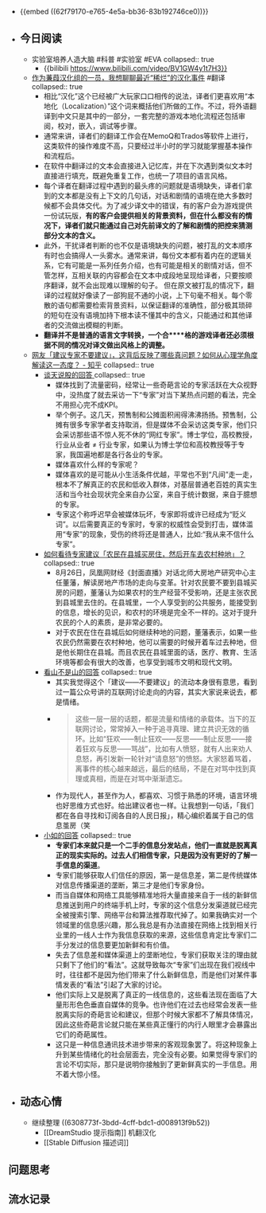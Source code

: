 - {{embed ((62f79170-e765-4e5a-bb36-83b192746ce0))}}
- ## 今日阅读
	- 实验室培养人造大脑 #科普 #实验室 #EVA
	  collapsed:: true
		- {{bilibili https://www.bilibili.com/video/BV1GW4y1t7H3}}
	- [作为蒹葭汉化组的一员，我想聊聊最近“稀烂”的汉化事件](https://mp.weixin.qq.com/s/Cytbzmc-5ifMQxuGywegkw) #翻译
	  collapsed:: true
		- 相比“汉化”这个已经被广大玩家口口相传的说法，译者们更喜欢用“本地化（Localization）”这个词来概括他们所做的工作。不过，将外语翻译到中文只是其中的一部分，一套完整的游戏本地化流程还包括审阅，校对，嵌入，调试等步骤。
		- 通常来讲，译者们的翻译工作会在MemoQ和Trados等软件上进行，这类软件的操作难度不高，只要经过半小时的学习就能掌握基本操作和流程后。
		- 在软件中翻译过的文本会直接进入记忆库，并在下次遇到类似文本时直接进行填充，既避免重复工作，也统一了项目的语言风格。
		- 每个译者在翻译过程中遇到的最头疼的问题就是语境缺失，译者们拿到的文本都是没有上下文的几句话，对话和剧情的语境在绝大多数时候都不会具体交代。为了减少译文中的错误，有的客户会为游戏提供一份试玩版，**有的客户会提供相关的背景资料，但在什么都没有的情况下，译者们就只能通过自己对先前译文的了解和剧情的把控来猜测部分文本的含义。**
		- 此外，干扰译者判断的也不仅是语境缺失的问题，被打乱的文本顺序有时也会搞得人一头雾水。通常来讲，每份文本都有着内在的逻辑关系，它有可能是一系列任务介绍，也有可能是相关的剧情对话，但不管怎样，互相关联的内容都会在文本中成段地呈现给译者，只要按顺序翻译，就不会出现难以理解的句子。
		  但在原文被打乱的情况下，翻译的过程就好像读了一部狗屁不通的小说，上下句毫不相关。每个零散的语句都需要检索背景资料，以保证翻译的准确性，部分极其琐碎的短句在没有语境加持下根本读不懂其中的含义，只能通过和其他译者的交流做出模糊的判断。
		- **翻译并不是普通的语言文字转换，一个合****格的游戏译者还必须根据不同的情况对译文做出风格上的调整。**
	- [网友「建议专家不要建议」，这背后反映了哪些真问题？如何从心理学角度解读这一态度？ - 知乎](https://www.zhihu.com/question/550261770)
	  collapsed:: true
		- [谈天说股的回答 ](https://www.zhihu.com/question/550261770/answer/2648006816)
		  collapsed:: true
			- 媒体找到了流量密码，经常让一些奇葩言论的专家活跃在大众视野中，没热度了就去采访一下“专家”对当下某热点问题的看法，完全不用担心完不成KPI。
			- 举个例子。这几天，预售制和公摊面积闹得沸沸扬扬。预售制，公摊有很多专家学者支持取消，但是媒体不会采访这类专家，他们只会采访那些语不惊人死不休的“网红专家”。博士学位，高校教授，行业从业者 ≠ 行业专家，如果认为博士学位和高校教授等于专家，我国遍地都是各行各业的专家。
			- 媒体喜欢什么样的专家呢？
			- 媒体喜欢的是可能从小生活条件优越，平常也不到“凡间”走一走，根本不了解真正的农民和低收入群体，对基层普通老百姓的真实生活和当今社会现状完全来自办公室，来自于统计数据，来自于臆想的专家。
			- 专家这个称呼迟早会被媒体玩坏，专家即将或许已经成为“贬义词”。以后需要真正的专家时，专家的权威性会受到打击，媒体滥用“专家”的现象，受伤的终将还是普通人，比如:“我从来不信什么专家”。
		- [如何看待专家建议「农民在县城买房住，然后开车去农村种地」？](https://www.zhihu.com/question/550208134)
		  collapsed:: true
			- 8月26日，凤凰网财经《封面直播》对话北师大房地产研究中心主任董藩，解读房地产市场的走向与变革。针对农民要不要到县城买房的问题，董藩认为如果农村的生产经营不受影响，还是主张农民到县城里去住的。在县城里，一个人享受到的公共服务，能接受到的信息，增长的见识，和农村的环境是完全不一样的。这对于提升农民的个人的素质，是非常必要的。
			- 对于农民在住在县城后如何继续种地的问题，董藩表示，如果一些农民仍然需要在农村种地，他可以需要的时候开着车过去种地，但是他长期住在县城。而且农民在县城里面的话，医疗、教育、生活环境等都会有很大的改善，也享受到城市文明和现代文明。
		- [看山不是山的回答](https://www.zhihu.com/question/550261770/answer/2647965740)
		  collapsed:: true
			- 其实我觉得这个「建议——不要建议」的流动本身很有意思，看到过一篇公众号讲的互联网讨论走向的内容，其实大家说来说去，都是情绪。
			- > 这些一层一层的话题，都是流量和情绪的承载体。当下的互联网讨论，常常掉入一种于追寻真理、建立共识无效的循环。比如“狂欢——制止狂欢——反思——制止反思——接着狂欢与反思——骂战”，比如有人愤怒，就有人出来劝人息怒，再引发新一轮针对“请息怒”的愤怒。大家怒着骂着，离事件的核心越来越远，最后的结局，不是在对骂中找到真理或真相，而是在对骂中渐渐遗忘。
			- 作为现代人，甚至作为人，都喜欢、习惯于熟悉的环境，语言环境也好思维方式也好。给出建议者也一样。让我想到一句话，「我们都在各自寻找和订阅各自的人民日报」，精心编织着属于自己的信息茧房（笑
		- [小如的回答](https://www.zhihu.com/question/550261770/answer/2648165539)
		  collapsed:: true
			- **专家们本来就只是一个二手的信息分发站点，他们一直就是脱离真正的现实实际的。过去人们相信专家，只是因为没有更好的了解一手信息的渠道**。
			- 专家们能够获取人们信任的原因，第一是信息差，第二是传统媒体对信息传播渠道的垄断，第三才是他们专家身份。
			- 而当自媒体和网络工具能够精准地将大量直接来自于一线的新鲜信息推送到用户的终端手机上时，专家的这个信息分发渠道就已经完全被搜索引擎、网络平台和算法推荐取代掉了。如果我确实对一个领域里的信息感兴趣，那么我总是有办法直接在网络上找到相关行业里的一线人士作为我信息获取的来源，这些信息肯定比专家们二手分发过的信息要更加新鲜和有价值。
			- 失去了信息差和媒体渠道上的垄断地位，专家们获取关注的理由就只剩下了他们的“看法”。这就导致每次“专家”们出现在我们视线中时，往往都不是因为他们带来了什么新鲜信息，而是他们对某件事情发表的“看法”引起了大家的讨论。
			- 他们实际上又是脱离了真正的一线信息的，这些看法现在面临了大量形形色色垂直自媒体的竞争。也许他们在过去也经常会发表一些脱离实际的奇葩言论和建议，但那个时候大家都不了解具体情况，因此这些奇葩言论就只能在某些真正懂行的内行人眼里才会暴露出它们的奇葩属性。
			- 这只是一种信息通讯技术进步带来的客观现象罢了。将这种现象上升到某些情绪化的社会层面去，完全没有必要。如果觉得专家们的言论不切实际，那只是说明你接触到了更新鲜真实的一手信息。用不着大惊小怪。
- ## 动态心情
	- 继续整理 ((6308773f-3bdd-4cff-bdc1-d008913f9b52))
		- [[DreamStudio 提示指南]] 机翻汉化
		- [[Stable Diffusion 描述词]]
## 问题思考
## 流水记录